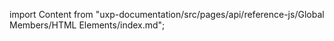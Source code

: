 
import Content from "uxp-documentation/src/pages/api/reference-js/Global Members/HTML Elements/index.md";

<Content query="product=xd"/>
